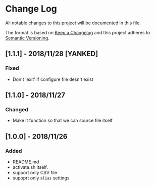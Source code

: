 # Change Log
All notable changes to this project will be documented in this file.

The format is based on [Keep a Changelog](http://keepachangelog.com/)
and this project adheres to [Semantic Versioning](http://semver.org/).

## [1.1.1] - 2018/11/28 [YANKED]
### Fixed
  - Don't 'exit' if configure file desn't exist

## [1.1.0] - 2018/11/27
### Changed
  - Make it function so that we can source file itself

## [1.0.0] - 2018/11/26
### Added
  - README.md
  - activate.sh itself.
  - support only CSV file
  - supoprt only `alias` settings
